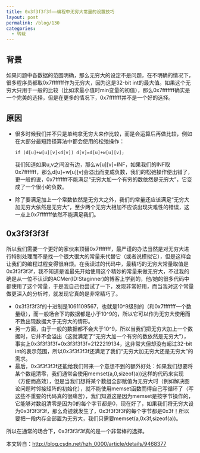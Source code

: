 ```yaml
---
title: 0x3f3f3f3f——编程中无穷大常量的设置技巧
layout: post
permalink: /blog/130
categories:
  - 转载
---
```

## 背景

如果问题中各数据的范围明确，那么无穷大的设定不是问题，在不明确的情况下，很多程序员都取0x7fffffff作为无穷大，因为这是32-bit int的最大值。如果这个无穷大只用于一般的比较（比如求最小值时min变量的初值），那么0x7fffffff确实是一个完美的选择，但是在更多的情况下，0x7fffffff并不是一个好的选择。

## 原因

- 很多时候我们并不只是单纯拿无穷大来作比较，而是会运算后再做比较，例如在大部分最短路径算法中都会使用的松弛操作：

  ` if (d[u]+w[u][v]<d[v]) d[v]=d[u]+w[u][v]; ` 

  我们知道如果u,v之间没有边，那么w[u][v]=INF，如果我们的INF取0x7fffffff，那么d[u]+w[u][v]会溢出而变成负数，我们的松弛操作便出错了，更一般的说，0x7fffffff不能满足“无穷大加一个有穷的数依然是无穷大”，它变成了一个很小的负数。

- 除了要满足加上一个常数依然是无穷大之外，我们的常量还应该满足“无穷大加无穷大依然是无穷大”，至少两个无穷大相加不应该出现灾难性的错误，这一点上0x7fffffff依然不能满足我们。

## 0x3f3f3f3f

所以我们需要一个更好的家伙来顶替0x7fffffff，最严谨的办法当然是对无穷大进行特别处理而不是找一个很大很大的常量来代替它（或者说模拟它），但是这样会让我们的编程过程变得很麻烦。在我读过的代码中，最精巧的无穷大常量取值是0x3f3f3f3f，我不知道是谁最先开始使用这个精妙的常量来做无穷大，不过我的确是从一位不认识的ACMer(ID:Staginner)的博客上学到的，他/她的很多代码中都使用了这个常量，于是我自己也尝试了一下，发现非常好用，而当我对这个常量做更深入的分析时，就发现它真的是非常精巧了。

- 0x3f3f3f3f的十进制是1061109567，也就是10^9级别的（和0x7fffffff一个数量级），而一般场合下的数据都是小于10^9的，所以它可以作为无穷大使用而不致出现数据大于无穷大的情形。
- 另一方面，由于一般的数据都不会大于10^9，所以当我们把无穷大加上一个数据时，它并不会溢出（这就满足了“无穷大加一个有穷的数依然是无穷大”），事实上0x3f3f3f3f+0x3f3f3f3f=2122219134，这非常大但却没有超过32-bit int的表示范围，所以0x3f3f3f3f还满足了我们“无穷大加无穷大还是无穷大”的需求。
- 最后，0x3f3f3f3f还能给我们带来一个意想不到的额外好处：如果我们想要将某个数组清零，我们通常会使用memset(a,0,sizeof(a))这样的代码来实现（方便而高效），但是当我们想将某个数组全部赋值为无穷大时（例如解决图论问题时邻接矩阵的初始化），就不能使用memset函数而得自己写循环了（写这些不重要的代码真的很痛苦），我们知道这是因为memset是按字节操作的，它能够对数组清零是因为0的每个字节都是0，现在好了，如果我们将无穷大设为0x3f3f3f3f，那么奇迹就发生了，0x3f3f3f3f的每个字节都是0x3f！所以要把一段内存全部置为无穷大，我们只需要memset(a,0x3f,sizeof(a))。

所以在通常的场合下，0x3f3f3f3f真的是一个非常棒的选择。

本文转自：<http://blog.csdn.net/hzh_0000/article/details/9468377>

